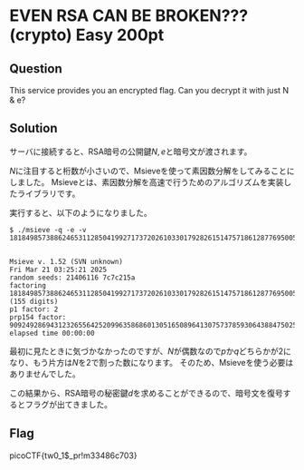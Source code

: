 # EVEN RSA CAN BE BROKEN??? (crypto) Easy 200pt

## Question

This service provides you an encrypted flag. Can you decrypt it with just N & e?

## Solution

サーバに接続すると、RSA暗号の公開鍵$`N,e`$と暗号文が渡されます。

$`N`$に注目すると桁数が小さいので、Msieveを使って素因数分解をしてみることにしました。
Msieveとは、素因数分解を高速で行うためのアルゴリズムを実装したライブラリです。

実行すると、以下のようになりました。

```shell
$ ./msieve -q -e -v 18184985738862465311285041992717372026103301792826151475718612877695005154773948291029074022167487148699857522388036098757267857485688708263023240892896058


Msieve v. 1.52 (SVN unknown)
Fri Mar 21 03:25:21 2025
random seeds: 21406116 7c7c215a
factoring 18184985738862465311285041992717372026103301792826151475718612877695005154773948291029074022167487148699857522388036098757267857485688708263023240892896058 (155 digits)
p1 factor: 2
prp154 factor: 9092492869431232655642520996358686013051650896413075737859306438847502577386974145514537011083743574349928761194018049378633928742844354131511620446448029
elapsed time 00:00:00
```

最初に見たときに気づかなかったのですが、$`N`$が偶数なので$`p`$か$`q`$どちらかが$`2`$になり、もう片方は$`N`$を$`2`$で割った数になります。
そのため、Msieveを使う必要はありませんでした。

この結果から、RSA暗号の秘密鍵$`d`$を求めることができるので、暗号文を復号するとフラグが出てきました。

## Flag
picoCTF{tw0_1$_pr!m33486c703}
